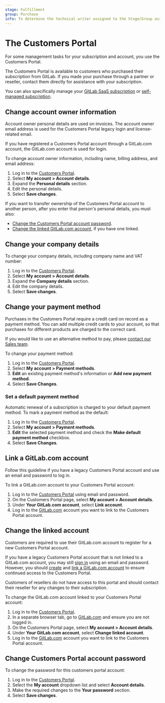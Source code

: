 ```yaml
---
stage: Fulfillment
group: Purchase
info: To determine the technical writer assigned to the Stage/Group associated with this page, see https://about.gitlab.com/handbook/product/ux/technical-writing/#assignments
---
```


# The Customers Portal

For some management tasks for your subscription and account, you use the Customers Portal.

The Customers Portal is available to customers who purchased their
subscription from GitLab. If you made your purchase through a partner or
reseller, contact them directly for assistance with your subscription.

You can also specifically manage your [GitLab SaaS subscription](gitlab_com/index.md)
or [self-managed subscription](self_managed/index.md).

## Change account owner information

Account owner personal details are used on invoices. The account owner email address is used for the Customers Portal legacy login and license-related email.

If you have registered a Customers Portal account through a GitLab.com account, the GitLab.com account is used for login.

To change account owner information, including name, billing address, and email address:

1. Log in to the [Customers Portal](https://customers.gitlab.com/customers/sign_in).
1. Select **My account > Account details**.
1. Expand the **Personal details** section.
1. Edit the personal details.
1. Select **Save changes**.

If you want to transfer ownership of the Customers Portal account
to another person, after you enter that person's personal details, you must also:

- [Change the Customers Portal account password](#change-customers-portal-account-password).
- [Change the linked GitLab.com account](#change-the-linked-account), if you have one linked.

## Change your company details

To change your company details, including company name and VAT number:

1. Log in to the [Customers Portal](https://customers.gitlab.com/customers/sign_in).
1. Select **My account > Account details**.
1. Expand the **Company details** section.
1. Edit the company details.
1. Select **Save changes**.

## Change your payment method

Purchases in the Customers Portal require a credit card on record as a payment method. You can add
multiple credit cards to your account, so that purchases for different products are charged to the
correct card.

If you would like to use an alternative method to pay, please
[contact our Sales team](https://about.gitlab.com/sales/).

To change your payment method:

1. Log in to the [Customers Portal](https://customers.gitlab.com/customers/sign_in).
1. Select **My account > Payment methods**.
1. **Edit** an existing payment method's information or **Add new payment method**.
1. Select **Save Changes**.

### Set a default payment method

Automatic renewal of a subscription is charged to your default payment method. To mark a payment
method as the default:

1. Log in to the [Customers Portal](https://customers.gitlab.com/customers/sign_in).
1. Select **My account > Payment methods**.
1. **Edit** the selected payment method and check the **Make default payment method** checkbox.
1. Select **Save Changes**.

## Link a GitLab.com account

Follow this guideline if you have a legacy Customers Portal account and use an email and password to log in.

To link a GitLab.com account to your Customers Portal account:

1. Log in to the [Customers Portal](https://customers.gitlab.com/customers/sign_in?legacy=true) using email and password.
1. On the Customers Portal page, select **My account > Account details**.
1. Under **Your GitLab.com account**, select **Link account**.
1. Log in to the [GitLab.com](https://gitlab.com/users/sign_in) account you want to link to the Customers Portal account.

## Change the linked account

Customers are required to use their GitLab.com account to register for a new Customers Portal account.

If you have a legacy Customers Portal account that is not linked to a GitLab.com account, you may still [sign in](https://customers.gitlab.com/customers/sign_in?legacy=true) using an email and password. However, you should [create](https://gitlab.com/users/sign_up) and [link a GitLab.com account](#change-the-linked-account) to ensure continued access to the Customers Portal.

Customers of resellers do not have access to this portal and should contact their reseller for any
changes to their subscription.

To change the GitLab.com account linked to your Customers Portal account:

1. Log in to the [Customers Portal](https://customers.gitlab.com/customers/sign_in).
1. In a separate browser tab, go to [GitLab.com](https://gitlab.com/users/sign_in) and ensure you are not logged in.
1. On the Customers Portal page, select **My account > Account details**.
1. Under **Your GitLab.com account**, select **Change linked account**.
1. Log in to the [GitLab.com](https://gitlab.com/users/sign_in) account you want to link to the Customers Portal account.

## Change Customers Portal account password

To change the password for this customers portal account:

1. Log in to the [Customers Portal](https://customers.gitlab.com/customers/sign_in).
1. Select the **My account** dropdown list and select **Account details**.
1. Make the required changes to the **Your password** section.
1. Select **Save changes**.
